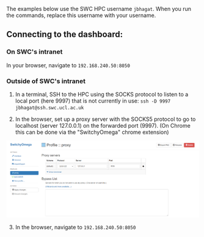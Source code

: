 The examples below use the SWC HPC username `jbhagat`. When you run the commands, replace this username with your username.

## Connecting to the dashboard:

### On SWC's intranet

In your browser, navigate to `192.168.240.50:8050`

### Outside of SWC's intranet

1) In a terminal, SSH to the HPC using the SOCKS protocol to listen to a local port (here 9997) that is not currently in use:
`ssh -D 9997 jbhagat@ssh.swc.ucl.ac.uk`

2) In the browser, set up a proxy server with the SOCKS5 protocol to go to localhost (server 127.0.0.1) on the forwarded port (9997). (On Chrome this can be done via the "SwitchyOmega" chrome extension)

![SwitchOmega screengrab](switchyomega_chrome_extension.png)

3) In the browser, navigate to `192.168.240.50:8050`